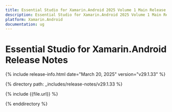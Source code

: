 ```yaml
---
title: Essential Studio for Xamarin.Android 2025 Volume 1 Main Release Release Notes  
description: Essential Studio for Xamarin.Android 2025 Volume 1 Main Release Release Notes  
platform: Xamarin.Android
documentation: ug
---
```


# Essential Studio for Xamarin.Android  Release Notes  

{% include release-info.html date="March 20, 2025"  version="v29.1.33" %} 

{% directory path: _includes/release-notes/v29.1.33 %}

{% include {{file.url}} %}

{% enddirectory %}